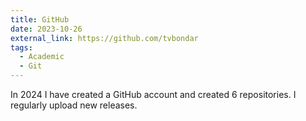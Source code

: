```yaml
---
title: GitHub
date: 2023-10-26
external_link: https://github.com/tvbondar
tags:
  - Academic
  - Git
---
```


In 2024 I have created a GitHub account and created 6 repositories. I regularly upload new releases.

<!--more-->
